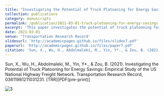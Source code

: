 ```yaml
---
title: "Investigating the Potential of Truck Platooning for Energy Savings: Empirical Study of the US National Highway Freight Network"
collection: publications
category: manuscripts
permalink: /publication/2021-03-01-truck-platooning-for-energy-savings
excerpt: 'This paper investigates the potential of truck platooning for energy savings in the US national highway freight network.'
date: 2021-03-01
venue: 'Transportation Research Record'
slidesurl: 'http://academicpages.github.io/files/slides7.pdf'
paperurl: 'http://academicpages.github.io/files/paper7.pdf'
citation: 'Sun, X., Wu, H., Abdolmaleki, M., Yin, Y*., & Zou, B. (2021). "Investigating the Potential of Truck Platooning for Energy Savings: Empirical Study of the US National Highway Freight Network." <i>Transportation Research Record</i>, 03611981211031231. [TRR][PDF(pre-print)]'
---
```

Sun, X., Wu, H., Abdolmaleki, M., Yin, Y*., & Zou, B. (2021). Investigating the Potential of Truck Platooning for Energy Savings: Empirical Study of the US National Highway Freight Network. Transportation Research Record, 03611981211031231. [TRR][PDF(pre-print)]

![3](../images/USTruckNet.gif)
